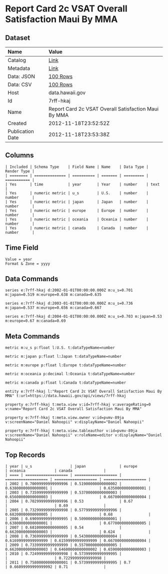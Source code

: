 # Report Card 2c VSAT Overall Satisfaction Maui By MMA

## Dataset

| Name | Value |
| :--- | :---- |
| Catalog | [Link](https://catalog.data.gov/dataset/report-card-2c-vsat-overall-satisfaction-maui-by-mma-f402c) |
| Metadata | [Link](https://data.hawaii.gov/api/views/7rff-hkaj) |
| Data: JSON | [100 Rows](https://data.hawaii.gov/api/views/7rff-hkaj/rows.json?max_rows=100) |
| Data: CSV | [100 Rows](https://data.hawaii.gov/api/views/7rff-hkaj/rows.csv?max_rows=100) |
| Host | data.hawaii.gov |
| Id | 7rff-hkaj |
| Name | Report Card 2c VSAT Overall Satisfaction Maui By MMA |
| Created | 2012-11-18T23:52:52Z |
| Publication Date | 2012-11-18T23:53:38Z |

## Columns

```ls
| Included | Schema Type    | Field Name | Name    | Data Type | Render Type |
| ======== | ============== | ========== | ======= | ========= | =========== |
| Yes      | time           | year       | Year    | number    | text        |
| Yes      | numeric metric | u_s        | U.S.    | number    | number      |
| Yes      | numeric metric | japan      | Japan   | number    | number      |
| Yes      | numeric metric | europe     | Europe  | number    | number      |
| Yes      | numeric metric | oceania    | Oceania | number    | number      |
| Yes      | numeric metric | canada     | Canada  | number    | number      |
```

## Time Field

```ls
Value = year
Format & Zone = yyyy
```

## Data Commands

```ls
series e:7rff-hkaj d:2002-01-01T00:00:00.000Z m:u_s=0.701 m:japan=0.519 m:europe=0.638 m:canada=0.635

series e:7rff-hkaj d:2003-01-01T00:00:00.000Z m:u_s=0.736 m:japan=0.537 m:europe=0.656 m:canada=0.667

series e:7rff-hkaj d:2004-01-01T00:00:00.000Z m:u_s=0.703 m:japan=0.53 m:europe=0.67 m:canada=0.69
```

## Meta Commands

```ls
metric m:u_s p:float l:U.S. t:dataTypeName=number

metric m:japan p:float l:Japan t:dataTypeName=number

metric m:europe p:float l:Europe t:dataTypeName=number

metric m:oceania p:decimal l:Oceania t:dataTypeName=number

metric m:canada p:float l:Canada t:dataTypeName=number

entity e:7rff-hkaj l:"Report Card 2c VSAT Overall Satisfaction Maui By MMA" t:url=https://data.hawaii.gov/api/views/7rff-hkaj

property e:7rff-hkaj t:meta.view v:id=7rff-hkaj v:averageRating=0 v:name="Report Card 2c VSAT Overall Satisfaction Maui By MMA"

property e:7rff-hkaj t:meta.view.owner v:id=pvmv-89ja v:screenName="Daniel Nahoopii" v:displayName="Daniel Nahoopii"

property e:7rff-hkaj t:meta.view.tableauthor v:id=pvmv-89ja v:screenName="Daniel Nahoopii" v:roleName=editor v:displayName="Daniel Nahoopii"
```

## Top Records

```ls
| year | u_s                 | japan               | europe              | oceania             | canada              | 
| ==== | =================== | =================== | =================== | =================== | =================== | 
| 2002 | 0.70099999999999996 | 0.51900000000000002 | 0.63800000000000001 |                     | 0.63500000000000001 | 
| 2003 | 0.73599999999999999 | 0.53700000000000003 | 0.65600000000000003 |                     | 0.66700000000000004 | 
| 2004 | 0.70299999999999996 | 0.53                | 0.67                |                     | 0.69                | 
| 2005 | 0.73299999999999998 | 0.57799999999999996 | 0.68200000000000005 |                     | 0.68                | 
| 2006 | 0.69099999999999995 | 0.50900000000000001 | 0.63800000000000001 |                     | 0.67700000000000005 | 
| 2007 | 0.68100000000000005 | 0.54                | 0.66200000000000003 |                     | 0.624               | 
| 2008 | 0.73699999999999999 | 0.54300000000000004 | 0.61699999999999999 | 0.61599999999999999 | 0.66700000000000004 | 
| 2009 | 0.73399999999999999 | 0.55700000000000005 | 0.66200000000000003 | 0.64600000000000002 | 0.65900000000000003 | 
| 2010 | 0.72499999999999998 | 0.57399999999999995 |                     |                     | 0.72299999999999998 | 
| 2011 | 0.75800000000000001 | 0.57399999999999995 | 0.7                 | 0.66099999999999992 | 0.71                | 
```